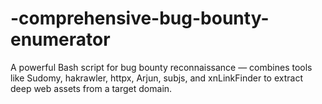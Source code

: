 # -comprehensive-bug-bounty-enumerator
A powerful Bash script for bug bounty reconnaissance — combines tools like Sudomy, hakrawler, httpx, Arjun, subjs, and xnLinkFinder to extract deep web assets from a target domain.
